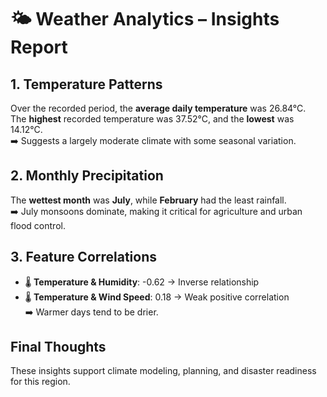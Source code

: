 # 🌤️ Weather Analytics – Insights Report

## 1. Temperature Patterns
Over the recorded period, the **average daily temperature** was 26.84°C.  
The **highest** recorded temperature was 37.52°C, and the **lowest** was 14.12°C.  
➡️ Suggests a largely moderate climate with some seasonal variation.

## 2. Monthly Precipitation
The **wettest month** was **July**, while **February** had the least rainfall.  
➡️ July monsoons dominate, making it critical for agriculture and urban flood control.

## 3. Feature Correlations
- 🌡️ **Temperature & Humidity**: -0.62 → Inverse relationship
- 🌡️ **Temperature & Wind Speed**: 0.18 → Weak positive correlation  
➡️ Warmer days tend to be drier.

## Final Thoughts
These insights support climate modeling, planning, and disaster readiness for this region.
